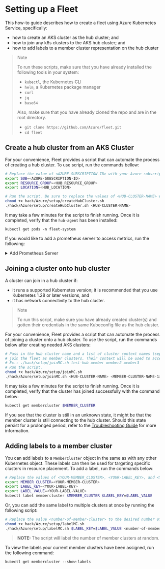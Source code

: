 # Setting up a Fleet

This how-to guide describes how to create a fleet using Azure Kubernetes Service, specifically:

* how to create an AKS cluster as the  hub cluster; and
* how to join any k8s clusters to the AKS hub cluster; and
* how to add labels to a member cluster representation on the hub cluster

> Note
>
> To run these scripts, make sure that you have already installed the following tools in your
> system:
> * `kubectl`, the Kubernetes CLI
> * `helm`, a Kubernetes package manager
> * `curl`
> * `jq`
> * `base64`
> 
>  
> Also, make sure that you have already cloned the repo and are in the root directory.
> * `git clone https://github.com/Azure/fleet.git`
> * `cd fleet`

## Create a hub cluster from an AKS Cluster
For your convenience, Fleet provides a script that can automate the process of creating a hub cluster. To use script,
run the commands bellow:
```sh
# Replace the value of <AZURE-SUBSCRIPTION-ID> with your Azure subscription ID.
export SUB=<AZURE-SUBSCRIPTION-ID>
export RESOURCE_GROUP=<HUB_RESOURCE_GROUP>
export LOCATION=<HUB_LOCATION>

# Run the script. Be sure to replace the values of <HUB-CLUSTER-NAME> with those of your own.
chmod +x hack/Azure/setup/createHubCluster.sh
./hack/Azure/setup/createHubCluster.sh <HUB-CLUSTER-NAME>
```

It may take a few minutes for the script to finish running. Once it is completed, verify that the `hub-agent` has been installed:
```
kubectl get pods -n fleet-system
```

If you would like to add a prometheus server to access metrics, run the following: 
<details>
<summary> Add Prometheus Server</summary>

1.  Check the status of the service. Copy the `EXTERNAL-IP` of the `fleet-prometheus-endpoint` from the services for later.
    ````
    kubectl get service -n fleet-system
    ````

2. Get the Prometheus community Helm Chart
   ```
   helm repo add prometheus-community https://prometheus-community.github.io/helm-charts
   helm repo update
   ```
   
3. Edit the prometheus.yaml file in this directory to replace `<EXTERNAL-IP>` with the external IP address obtained previously.:
    ```yaml
    prometheus:
        service:
            type: LoadBalancer
        prometheusSpec:
            additionalScrapeConfigs:
            - job_name: "fleet"
              static_configs:
              - targets: ["<EXTERNAL-IP>:8080"]
    ```
4. Install the Prometheus server
    ```
    helm install prom prometheus-community/kube-prometheus-stack -f ./hack/Azure/setup/prometheus.yaml
    ```
</details>


## Joining a cluster onto hub cluster

A cluster can join in a hub cluster if:

* it runs a supported Kubernetes version; it is recommended that you use Kubernetes 1.28 or later
  versions, and
* it has network connectivity to the hub cluster.

> Note
>
> To run this script, make sure you have already created cluster(s) and gotten their credentials in the same 
> Kubeconfig file as the hub cluster.
> 

For your convenience, Fleet provides a script that can automate the process of joining a cluster
onto a hub cluster. To use the script, run the commands below after creating needed AKS clusters:
```sh
# Pass in the hub cluster name and a list of cluster context names (separated by a space) as arguments to the script that you would like to 
# join the fleet as member clusters. Their context will be used to access the cluster.
# Ex.: ./hack/setup/joinMC.sh test-hub member member2 member3 
# Run the script.
chmod +x hack/Azure/setup/joinMC.sh
./hack/Azure/setup/joinMC.sh <HUB-CLUSTER-NAME> <MEMBER-CLUSTER-NAME-1> <MEMBER-CLUSTER-NAME-2> <MEMBER-CLUSTER-NAME-3> <MEMBER-CLUSTER-NAME-4>
```

It may take a few minutes for the script to finish running. Once it is completed, verify
that the cluster has joined successfully with the command below:

```sh
kubectl get membercluster $MEMBER_CLUSTER
```

If you see that the cluster is still in an unknown state, it might be that the member cluster
is still connecting to the hub cluster. Should this state persist for a prolonged
period, refer to the [Troubleshooting Guide](../../../docs/troubleshooting/README.md) for
more information.

## Adding labels to a member cluster

You can add labels to a `MemberCluster` object in the same as with any other Kubernetes object.
These labels can then be used for targeting specific clusters in resource placement. To add a label,
run the commands below:

```sh
# Replace the values of <YOUR-MEMBER_CLUSTER>, <YOUR-LABEL_KEY>, and <YOUR-LABEL_VALUE> with those of your own.
export MEMBER_CLUSTER=<YOUR-MEMBER-CLUSTER>
export LABEL_KEY=<YOUR-LABEL-KEY>
export LABEL_VALUE=<YOUR-LABEL-VALUE>
kubectl label membercluster $MEMBER_CLUSTER $LABEL_KEY=$LABEL_VALUE
```

Or, you can add the same label to multiple clusters at once by running the following script:
```sh
# Replace the value <number-of-member-cluster> to the desired number of member clusters you want to label.
chmod +x hack/Azure/setup/labelMC.sh
./hack/Azure/setup/labelMC.sh $LABEL_KEY=$LABEL_VALUE <number-of-member-clusters>
```
>**NOTE:** The script will label the number of member clusters at random.

To view the labels your current member clusters have been assigned, run the following command:
```
kubectl get membercluster --show-labels
```